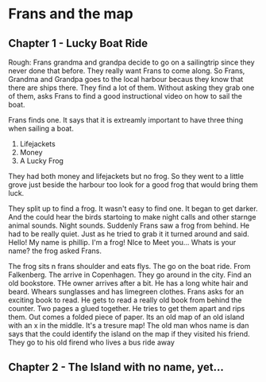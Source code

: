 # Frans and the map
## Chapter 1 - Lucky Boat Ride
Rough: Frans grandma and grandpa decide to go on a sailingtrip since they never done that before. They really want Frans to come along. So Frans, Grandma and Grandpa goes to the local harbour becaus they know that there are ships there. They find a lot of them. Without asking they grab one of them, asks Frans to find a good instructional video on how to sail the boat.

Frans finds one. It says that it is extreamly important to have three thing when sailing a boat.

1. Lifejackets
2. Money
3. A Lucky Frog

They had both money and lifejackets but no frog. So they went to a little grove just beside the harbour too look for a good frog that would bring them luck.

They split up to find a frog. It wasn't easy to find one. It began to get darker. And the could hear the birds startoing to make night calls and other starnge animal sounds. Night sounds. Suddenly Frans saw a frog from behind. He had to be really quiet. Just as he tried to grab it it turned around and said. Hello! My name is phillip. I'm a frog! NIce to Meet you... Whats is your name? the frog asked Frans.

The frog sits n frans shoulder and eats flys.
The go on the boat ride. From Falkenberg. 
The arrive in Copenhagen. 
They go around in the city.
Find an old bookstore.
THe owner arrives after a bit.
He has a long white hair and beard.
Whears sunglasses and has limegreen clothes.
Frans asks for an exciting book to read.
He gets to read a really old book from behind the counter.
Two pages a glued together.
He tries to get them apart and rips them.
Out comes a folded piece of paper.
Its an old map of an old island with an x in the middle.
It's a tresure map!
The old man whos name is dan says that the could identify the island on the map if they visited his friend.
They go to his old firend who lives a bus ride away

## Chapter 2 - The Island with no name, yet...
